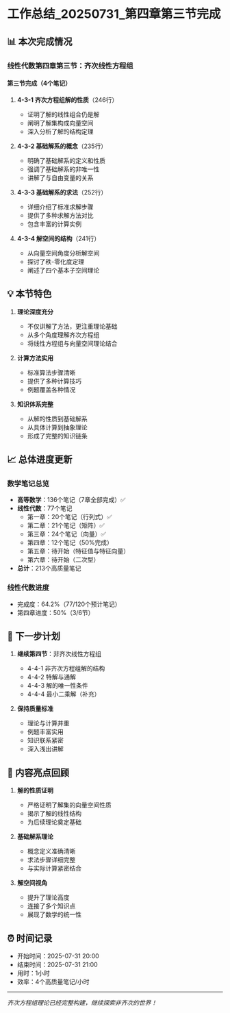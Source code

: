 # 工作总结_20250731_第四章第三节完成

## 📊 本次完成情况

### 线性代数第四章第三节：齐次线性方程组

#### 第三节完成（4个笔记）
1. **4-3-1 齐次方程组解的性质**（246行）
   - 证明了解的线性组合仍是解
   - 阐明了解集构成向量空间
   - 深入分析了解的结构定理

2. **4-3-2 基础解系的概念**（235行）
   - 明确了基础解系的定义和性质
   - 强调了基础解系的非唯一性
   - 讲解了与自由变量的关系

3. **4-3-3 基础解系的求法**（252行）
   - 详细介绍了标准求解步骤
   - 提供了多种求解方法对比
   - 包含丰富的计算实例

4. **4-3-4 解空间的结构**（241行）
   - 从向量空间角度分析解空间
   - 探讨了秩-零化度定理
   - 阐述了四个基本子空间理论

## 💡 本节特色

1. **理论深度充分**
   - 不仅讲解了方法，更注重理论基础
   - 从多个角度理解齐次方程组
   - 将线性方程组与向量空间理论结合

2. **计算方法实用**
   - 标准算法步骤清晰
   - 提供了多种计算技巧
   - 例题覆盖各种情况

3. **知识体系完整**
   - 从解的性质到基础解系
   - 从具体计算到抽象理论
   - 形成了完整的知识链条

## 📈 总体进度更新

### 数学笔记总览
- **高等数学**：136个笔记（7章全部完成）✅
- **线性代数**：77个笔记
  - 第一章：20个笔记（行列式）✅
  - 第二章：21个笔记（矩阵）✅
  - 第三章：24个笔记（向量）✅
  - 第四章：12个笔记（50%完成）
  - 第五章：待开始（特征值与特征向量）
  - 第六章：待开始（二次型）
- **总计**：213个高质量笔记

### 线性代数进度
- 完成度：64.2%（77/120个预计笔记）
- 第四章进度：50%（3/6节）

## 🎯 下一步计划

1. **继续第四节**：非齐次线性方程组
   - 4-4-1 非齐次方程组解的结构
   - 4-4-2 特解与通解
   - 4-4-3 解的唯一性条件
   - 4-4-4 最小二乘解（补充）

2. **保持质量标准**
   - 理论与计算并重
   - 例题丰富实用
   - 知识联系紧密
   - 深入浅出讲解

## 🌟 内容亮点回顾

1. **解的性质证明**
   - 严格证明了解集的向量空间性质
   - 揭示了解的线性结构
   - 为后续理论奠定基础

2. **基础解系理论**
   - 概念定义准确清晰
   - 求法步骤详细完整
   - 与实际计算紧密结合

3. **解空间视角**
   - 提升了理论高度
   - 连接了多个知识点
   - 展现了数学的统一性

## ⏰ 时间记录
- 开始时间：2025-07-31 20:00
- 结束时间：2025-07-31 21:00
- 用时：1小时
- 效率：4个高质量笔记/小时

---

*齐次方程组理论已经完整构建，继续探索非齐次的世界！*